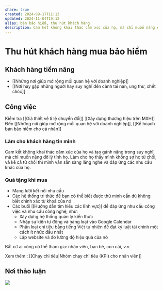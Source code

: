 ```yaml
---
share: true
created: 2024-09-17T11:13
updated: 2024-11-04T19:12
alias: bán bảo hiểm, thu hút khách hàng
description: Cam kết không khai thác cảm xúc của họ, mà chỉ muốn nâng đỡ lý tính họ
---
```

# Thu hút khách hàng mua bảo hiểm
## Khách hàng tiềm năng
- [[Những nơi giúp mở rộng mối quan hệ với doanh nghiệp]]
- [[Nơi hay gặp những người hay suy nghĩ đến cảnh tai nạn, ung thư, chết chóc]]

## Công việc 
Kiểm tra [[Giả thiết về tỉ lệ chuyển đổi]]
[[Xây dựng thương hiệu trên MXH]]
Đến [[Những nơi giúp mở rộng mối quan hệ với doanh nghiệp]], 
[[Kế hoạch bán bảo hiểm cho cá nhân]]
### Làm cho khách hàng tin mình
Cam kết không khai thác cảm xúc của họ và tạo gánh nặng trong suy nghĩ, mà chỉ muốn nâng đỡ lý tính họ. Làm cho họ thấy mình không sợ họ từ chối, và kể cả từ chối thì mình vẫn sẵn sàng lắng nghe và đáp ứng các nhu cầu khác của họ.


### Quà tặng khi mua
- Mạng lưới kết nối nhu cầu
- Các hệ thống tri thức để bạn có thể biết được thứ mình cần dù không biết chính xác từ khoá của nó
- Các buổi [[Hướng dẫn tìm hiểu các lĩnh vực]] để đáp ứng nhu cầu công việc và nhu cầu công nghệ, như:
    - Xây dựng hệ thống quản lý kiến thức 
    - Nhập sự kiện tự động và hàng loạt vào Google Calendar
    - Phân loại chi tiêu bằng tiếng Việt tự nhiên để đạt kỷ luật tài chính một cách ít nhức đầu nhất
    - Lập website và đo lường độ hiệu quả của nó

Bất cứ ai cũng có thể tham gia: nhân viên, bạn bè, con cái, v.v.

Xem thêm:: [[Chạy chỉ tiêu|Nhóm chạy chỉ tiêu (KPI) cho nhân viên]]

## Nơi thảo luận
![](https://i.imgur.com/6TJxtif.png)
